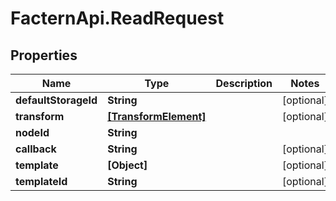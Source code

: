# FacternApi.ReadRequest

## Properties
Name | Type | Description | Notes
------------ | ------------- | ------------- | -------------
**defaultStorageId** | **String** |  | [optional] 
**transform** | [**[TransformElement]**](TransformElement.md) |  | [optional] 
**nodeId** | **String** |  | 
**callback** | **String** |  | [optional] 
**template** | **[Object]** |  | [optional] 
**templateId** | **String** |  | [optional] 


